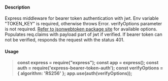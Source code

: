 #### Description
Express middleware for bearer token authentication with jwt.
Env variable "TOKEN_KEY" is required, otherwise throws Error.
verifyOptions parameter is not required. [Refer to jsonwebtoken package site](https://www.npmjs.com/package/jsonwebtoken) for available options.
Populates req.claims with payload part of jwt if verified.
If bearer token can not be verified, responds the request with the status 401.
#### Usage
> **const express = require("express");
const app = express();
const auth = require('express-bearer-token-auth');
const verifyOptions = { algorithm:  'RS256' };
app.use(auth(verifyOptions));**
